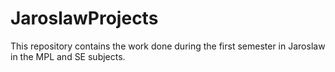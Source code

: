 # JaroslawProjects
This repository contains the work done during the first semester in Jaroslaw in the MPL and SE subjects.
